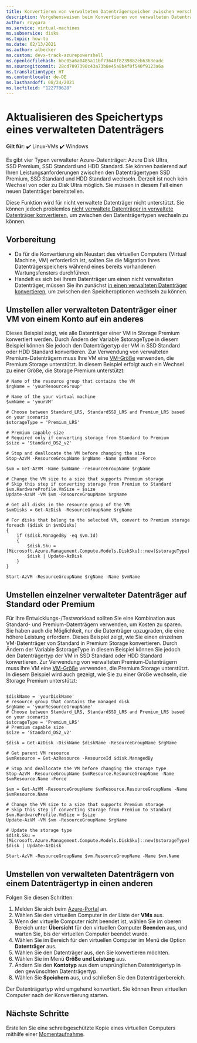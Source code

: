```yaml
---
title: Konvertieren von verwaltetem Datenträgerspeicher zwischen verschiedenen Datenträgertypen mithilfe von Azure PowerShell
description: Vorgehensweisen beim Konvertieren von verwalteten Datenträgern zwischen den verschiedenen Datenträgertypen mithilfe von Azure PowerShell.
author: roygara
ms.service: virtual-machines
ms.subservice: disks
ms.topic: how-to
ms.date: 02/13/2021
ms.author: albecker
ms.custom: devx-track-azurepowershell
ms.openlocfilehash: bbc05a6a0485a11bf73640f8239882eb6363eadc
ms.sourcegitcommit: 28cd7097390c43a73b8e45a8b4f0f540f9123a6a
ms.translationtype: HT
ms.contentlocale: de-DE
ms.lasthandoff: 08/24/2021
ms.locfileid: "122779628"
---
```

# <a name="update-the-storage-type-of-a-managed-disk"></a>Aktualisieren des Speichertyps eines verwalteten Datenträgers

**Gilt für**: :heavy_check_mark: Linux-VMs :heavy_check_mark: Windows 

Es gibt vier Typen verwalteter Azure-Datenträger: Azure Disk Ultra, SSD Premium, SSD Standard und HDD Standard. Sie können basierend auf Ihren Leistungsanforderungen zwischen den Datenträgertypen SSD Premium, SSD Standard und HDD Standard wechseln. Derzeit ist noch kein Wechsel von oder zu Disk Ultra möglich. Sie müssen in diesem Fall einen neuen Datenträger bereitstellen.

Diese Funktion wird für nicht verwaltete Datenträger nicht unterstützt. Sie können jedoch problemlos [nicht verwaltete Datenträger in verwaltete Datenträger konvertieren](convert-unmanaged-to-managed-disks.md), um zwischen den Datenträgertypen wechseln zu können.



## <a name="before-you-begin"></a>Vorbereitung

* Da für die Konvertierung ein Neustart des virtuellen Computers (Virtual Machine, VM) erforderlich ist, sollten Sie die Migration Ihres Datenträgerspeichers während eines bereits vorhandenen Wartungsfensters durchführen.
* Handelt es sich bei Ihrem Datenträger um einen nicht verwalteten Datenträger, müssen Sie ihn zunächst [in einen verwalteten Datenträger konvertieren](convert-unmanaged-to-managed-disks.md), um zwischen den Speicheroptionen wechseln zu können.

## <a name="switch-all-managed-disks-of-a-vm-between-from-one-account-to-another"></a>Umstellen aller verwalteten Datenträger einer VM von einem Konto auf ein anderes

Dieses Beispiel zeigt, wie alle Datenträger einer VM in Storage Premium konvertiert werden. Durch Ändern der Variable $storageType in diesem Beispiel können Sie jedoch den Datenträgertyp der VM in SSD Standard oder HDD Standard konvertieren. Zur Verwendung von verwalteten Premium-Datenträgern muss Ihre VM eine [VM-Größe](../sizes.md) verwenden, die Premium Storage unterstützt. In diesem Beispiel erfolgt auch ein Wechsel zu einer Größe, die Storage Premium unterstützt:

```azurepowershell-interactive
# Name of the resource group that contains the VM
$rgName = 'yourResourceGroup'

# Name of the your virtual machine
$vmName = 'yourVM'

# Choose between Standard_LRS, StandardSSD_LRS and Premium_LRS based on your scenario
$storageType = 'Premium_LRS'

# Premium capable size
# Required only if converting storage from Standard to Premium
$size = 'Standard_DS2_v2'

# Stop and deallocate the VM before changing the size
Stop-AzVM -ResourceGroupName $rgName -Name $vmName -Force

$vm = Get-AzVM -Name $vmName -resourceGroupName $rgName

# Change the VM size to a size that supports Premium storage
# Skip this step if converting storage from Premium to Standard
$vm.HardwareProfile.VmSize = $size
Update-AzVM -VM $vm -ResourceGroupName $rgName

# Get all disks in the resource group of the VM
$vmDisks = Get-AzDisk -ResourceGroupName $rgName 

# For disks that belong to the selected VM, convert to Premium storage
foreach ($disk in $vmDisks)
{
    if ($disk.ManagedBy -eq $vm.Id)
    {
        $disk.Sku = [Microsoft.Azure.Management.Compute.Models.DiskSku]::new($storageType)
        $disk | Update-AzDisk
    }
}

Start-AzVM -ResourceGroupName $rgName -Name $vmName
```

## <a name="switch-individual-managed-disks-between-standard-and-premium"></a>Umstellen einzelner verwalteter Datenträger auf Standard oder Premium

Für Ihre Entwicklungs-/Testworkload sollten Sie eine Kombination aus Standard- und Premium-Datenträgern verwenden, um Kosten zu sparen. Sie haben auch die Möglichkeit, nur die Datenträger upzugraden, die eine höhere Leistung erfordern. Dieses Beispiel zeigt, wie Sie einen einzelnen VM-Datenträger von Standard in Premium Storage konvertieren. Durch Ändern der Variable $storageType in diesem Beispiel können Sie jedoch den Datenträgertyp der VM in SSD Standard oder HDD Standard konvertieren. Zur Verwendung von verwalteten Premium-Datenträgern muss Ihre VM eine [VM-Größe](../sizes.md) verwenden, die Premium Storage unterstützt. In diesem Beispiel wird auch gezeigt, wie Sie zu einer Größe wechseln, die Storage Premium unterstützt:

```azurepowershell-interactive

$diskName = 'yourDiskName'
# resource group that contains the managed disk
$rgName = 'yourResourceGroupName'
# Choose between Standard_LRS, StandardSSD_LRS and Premium_LRS based on your scenario
$storageType = 'Premium_LRS'
# Premium capable size 
$size = 'Standard_DS2_v2'

$disk = Get-AzDisk -DiskName $diskName -ResourceGroupName $rgName

# Get parent VM resource
$vmResource = Get-AzResource -ResourceId $disk.ManagedBy

# Stop and deallocate the VM before changing the storage type
Stop-AzVM -ResourceGroupName $vmResource.ResourceGroupName -Name $vmResource.Name -Force

$vm = Get-AzVM -ResourceGroupName $vmResource.ResourceGroupName -Name $vmResource.Name 

# Change the VM size to a size that supports Premium storage
# Skip this step if converting storage from Premium to Standard
$vm.HardwareProfile.VmSize = $size
Update-AzVM -VM $vm -ResourceGroupName $rgName

# Update the storage type
$disk.Sku = [Microsoft.Azure.Management.Compute.Models.DiskSku]::new($storageType)
$disk | Update-AzDisk

Start-AzVM -ResourceGroupName $vm.ResourceGroupName -Name $vm.Name
```

## <a name="switch-managed-disks-from-one-disk-type-to-another"></a>Umstellen von verwalteten Datenträgern von einem Datenträgertyp in einen anderen

Folgen Sie diesen Schritten:

1. Melden Sie sich beim [Azure-Portal](https://portal.azure.com) an.
2. Wählen Sie den virtuellen Computer in der Liste der **VMs** aus.
3. Wenn der virtuelle Computer nicht beendet ist, wählen Sie im oberen Bereich unter **Übersicht** für den virtuellen Computer **Beenden** aus, und warten Sie, bis der virtuellen Computer beendet wurde.
4. Wählen Sie im Bereich für den virtuellen Computer im Menü die Option **Datenträger** aus.
5. Wählen Sie den Datenträger aus, den Sie konvertieren möchten.
6. Wählen Sie im Menü **Größe und Leistung** aus.
7. Ändern Sie den **Kontotyp** aus dem ursprünglichen Datenträgertyp in den gewünschten Datenträgertyp.
8. Wählen Sie **Speichern** aus, und schließen Sie den Datenträgerbereich.

Der Datenträgertyp wird umgehend konvertiert. Sie können Ihren virtuellen Computer nach der Konvertierung starten.

## <a name="next-steps"></a>Nächste Schritte

Erstellen Sie eine schreibgeschützte Kopie eines virtuellen Computers mithilfe einer [Momentaufnahme](snapshot-copy-managed-disk.md).
